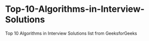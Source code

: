 # Top-10-Algorithms-in-Interview-Solutions
Top 10 Algorithms in Interview Solutions list from GeeksforGeeks
